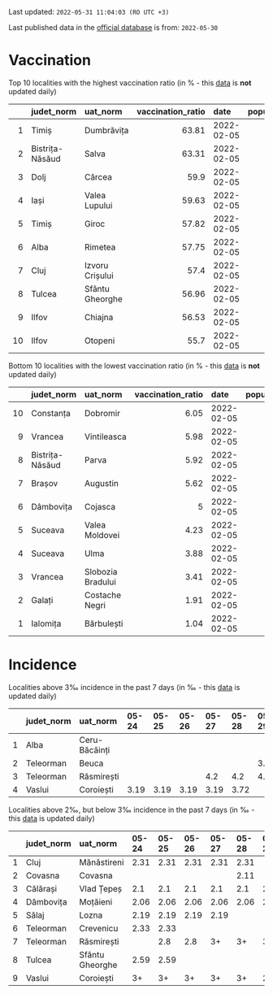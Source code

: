 Last updated: `2022-05-31 11:04:03 (RO UTC +3)`  
  
Last published data in the [official database](https://data.gov.ro/dataset/transparenta-covid) is from: `2022-05-30`
  
# Vaccination  
Top 10 localities with the highest vaccination ratio (in % - this [data](https://vaccinare-covid.gov.ro/situatia-vaccinarii-in-romania/) is **not** updated daily)  
  
|    | judet_norm      | uat_norm        |   vaccination_ratio | date       |   population |   dose_1 |
|---:|:----------------|:----------------|--------------------:|:-----------|-------------:|---------:|
|  1 | Timiș           | Dumbrăvița      |               63.81 | 2022-02-05 |        14668 |     9360 |
|  2 | Bistrița-Năsăud | Salva           |               63.31 | 2022-02-05 |         2753 |     1743 |
|  3 | Dolj            | Cârcea          |               59.9  | 2022-02-05 |         2838 |     1700 |
|  4 | Iași            | Valea Lupului   |               59.63 | 2022-02-05 |        10086 |     6014 |
|  5 | Timiș           | Giroc           |               57.82 | 2022-02-05 |        17954 |    10381 |
|  6 | Alba            | Rimetea         |               57.75 | 2022-02-05 |         1013 |      585 |
|  7 | Cluj            | Izvoru Crișului |               57.4  | 2022-02-05 |         1479 |      849 |
|  8 | Tulcea          | Sfântu Gheorghe |               56.96 | 2022-02-05 |          783 |      446 |
|  9 | Ilfov           | Chiajna         |               56.53 | 2022-02-05 |        28196 |    15939 |
| 10 | Ilfov           | Otopeni         |               55.7  | 2022-02-05 |        18314 |    10201 |
  
Bottom 10 localities with the lowest vaccination ratio (in % - this [data](https://vaccinare-covid.gov.ro/situatia-vaccinarii-in-romania/) is **not** updated daily)  
  
|    | judet_norm      | uat_norm          |   vaccination_ratio | date       |   population |   dose_1 |
|---:|:----------------|:------------------|--------------------:|:-----------|-------------:|---------:|
| 10 | Constanța       | Dobromir          |                6.05 | 2022-02-05 |         3702 |      224 |
|  9 | Vrancea         | Vintileasca       |                5.98 | 2022-02-05 |         1940 |      116 |
|  8 | Bistrița-Năsăud | Parva             |                5.92 | 2022-02-05 |         2585 |      153 |
|  7 | Brașov          | Augustin          |                5.62 | 2022-02-05 |         2116 |      119 |
|  6 | Dâmbovița       | Cojasca           |                5    | 2022-02-05 |         8975 |      449 |
|  5 | Suceava         | Valea Moldovei    |                4.23 | 2022-02-05 |         4680 |      198 |
|  4 | Suceava         | Ulma              |                3.88 | 2022-02-05 |         2242 |       87 |
|  3 | Vrancea         | Slobozia Bradului |                3.41 | 2022-02-05 |         8807 |      300 |
|  2 | Galați          | Costache Negri    |                1.91 | 2022-02-05 |         2727 |       52 |
|  1 | Ialomița        | Bărbulești        |                1.04 | 2022-02-05 |         7599 |       79 |
  
# Incidence  
Localities above 3‰ incidence in the past 7 days (in ‰ - this [data](https://data.gov.ro/dataset/transparenta-covid) is updated daily)  
  
|    | judet_norm   | uat_norm      | 05-24   | 05-25   | 05-26   | 05-27   | 05-28   | 05-29   | 05-30   |
|---:|:-------------|:--------------|:--------|:--------|:--------|:--------|:--------|:--------|:--------|
|  1 | Alba         | Ceru-Băcăinți |         |         |         |         |         |         | 4.35    |
|  2 | Teleorman    | Beuca         |         |         |         |         |         | 3.55    | 3.55    |
|  3 | Teleorman    | Răsmirești    |         |         |         | 4.2     | 4.2     | 4.22    | 4.22    |
|  4 | Vaslui       | Coroiești     | 3.19    | 3.19    | 3.19    | 3.19    | 3.72    |         |         |
  
Localities above 2‰, but below 3‰ incidence in the past 7 days (in ‰ - this [data](https://data.gov.ro/dataset/transparenta-covid) is updated daily)  
  
|    | judet_norm   | uat_norm        | 05-24   | 05-25   | 05-26   | 05-27   | 05-28   | 05-29   | 05-30   |
|---:|:-------------|:----------------|:--------|:--------|:--------|:--------|:--------|:--------|:--------|
|  1 | Cluj         | Mănăstireni     | 2.31    | 2.31    | 2.31    | 2.31    | 2.31    |         |         |
|  2 | Covasna      | Covasna         |         |         |         |         | 2.11    |         |         |
|  3 | Călărași     | Vlad Țepeș      | 2.1     | 2.1     | 2.1     | 2.1     | 2.1     | 2.1     |         |
|  4 | Dâmbovița    | Moțăieni        | 2.06    | 2.06    | 2.06    | 2.06    | 2.06    | 2.06    | 2.57    |
|  5 | Sălaj        | Lozna           | 2.19    | 2.19    | 2.19    | 2.19    |         |         |         |
|  6 | Teleorman    | Crevenicu       | 2.33    | 2.33    |         |         |         |         |         |
|  7 | Teleorman    | Răsmirești      |         | 2.8     | 2.8     | 3+      | 3+      | 3+      | 3+      |
|  8 | Tulcea       | Sfântu Gheorghe | 2.59    | 2.59    |         |         |         |         |         |
|  9 | Vaslui       | Coroiești       | 3+      | 3+      | 3+      | 3+      | 3+      | 2.12    | 2.12    |